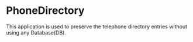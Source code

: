# PhoneDirectory
This application is used to preserve the telephone directory entries without using any Database(DB).